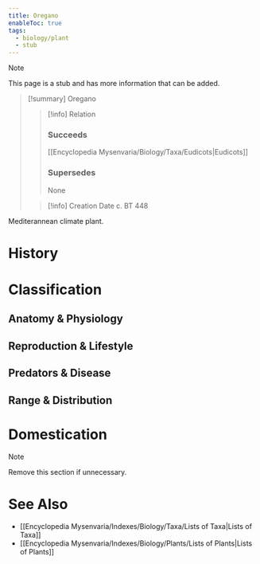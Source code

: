 ```yaml
---
title: Oregano
enableToc: true
tags:
  - biology/plant
  - stub
---
```


> [!note]
> This page is a stub and has more information that can be added.

> [!summary] Oregano
> > [!info] Relation
> > ### Succeeds
> > [[Encyclopedia Mysenvaria/Biology/Taxa/Eudicots|Eudicots]]
> > ### Supersedes
> > None
>
> > [!info] Creation Date
> > c. BT 448

Mediterannean climate plant.
# History

# Classification
## Anatomy & Physiology

## Reproduction & Lifestyle

## Predators & Disease

## Range & Distribution

# Domestication

> [!note]
> Remove this section if unnecessary.
# See Also
- [[Encyclopedia Mysenvaria/Indexes/Biology/Taxa/Lists of Taxa|Lists of Taxa]]
- [[Encyclopedia Mysenvaria/Indexes/Biology/Plants/Lists of Plants|Lists of Plants]]